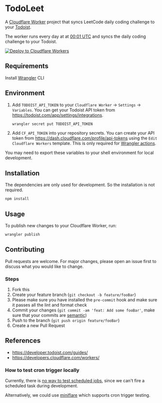 # TodoLeet

A [Cloudflare Worker](https://developers.cloudflare.com/workers/) project that syncs LeetCode daily coding challenge to your [Todoist](https://todoist.com/).

The worker runs every day at at [00:01 UTC](https://crontab.guru/#1_0_*_*_*) and syncs the daily coding challenge to your Todoist.

[![Deploy to Cloudflare Workers](https://deploy.workers.cloudflare.com/button)](https://deploy.workers.cloudflare.com/?url=https://github.com/ngshiheng/todoleet)

## Requirements

Install [Wrangler](https://github.com/cloudflare/wrangler#installation) CLI

## Environment

1. Add `TODOIST_API_TOKEN` to your `Cloudflare Worker` -> `Settings` -> `Variables`. You can get your Todoist API token from https://todoist.com/app/settings/integrations.

    ```sh
    wrangler secret put TODOIST_API_TOKEN
    ```

2. Add `CF_API_TOKEN` into your repository secrets. You can create your API token from https://dash.cloudflare.com/profile/api-tokens using the `Edit Cloudflare Workers` template. This is only required for [Wrangler actions](https://github.com/marketplace/actions/deploy-to-cloudflare-workers-with-wrangler).

You may need to export these variables to your shell environment for local development.

## Installation

The dependencies are only used for development. So the installation is not required.

```sh
npm install
```

## Usage

To publish new changes to your Cloudflare Worker, run:

```sh
wrangler publish
```

## Contributing

Pull requests are welcome. For major changes, please open an issue first to discuss what you would like to change.

### Steps

1. Fork this
2. Create your feature branch (`git checkout -b feature/fooBar`)
3. Please make sure you have installed the `pre-commit` hook and make sure it passes all the lint and format check
4. Commit your changes (`git commit -am 'feat: Add some fooBar'`, make sure that your commits are [semantic](https://gist.github.com/joshbuchea/6f47e86d2510bce28f8e7f42ae84c716))
5. Push to the branch (`git push origin feature/fooBar`)
6. Create a new Pull Request

## References

-   https://developer.todoist.com/guides/
-   https://developers.cloudflare.com/workers/

### How to test cron trigger locally

Currently, there is [no way to test scheduled jobs](https://github.com/cloudflare/wrangler/issues/1945), since we can't fire a scheduled task during development.

Alternatively, we could use [miniflare](https://miniflare.dev/scheduled.html) which supports cron trigger testing.
